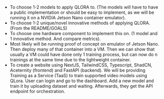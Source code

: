- To choose 1-2 models to apply QLORA to. (The models will have to have a public implementation or should be easy to implement, as we will be running it on a NVIDIA Jetson Nano container emulator).
- To choose 1-2 unique/novel innovative methods of applying QLORA. (From the README/GOALS)
- To choose one hardware component to implement this on. (1 model and 1 innovative method. And compare metrics).
- Most likely will be running proof of concept on emulator of Jetson Nano. Then deploy many of that container into a VM. Then we can show that usually a VM could have done only 1 training process, but can now do n trainings at the same time due to the lightweight container.
- To create a website using NextJS, TailwindCSS, Typescript, ShadCN, Aceternity (frontend) and FastAPI (backend). We will be providing Training as a Service (TaaS) to train supported video models using QLora. User can login and go to the dashboard. Add a new model and train it by uploading dataset and waiting. Afterwards, they get the API endpoint for orchestration.
